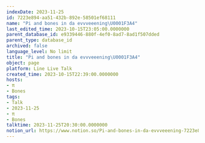 ```yaml
---
indexDate: 2023-11-25
id: 7223e894-aa51-432b-892e-58501ef68111
name: "Pi and bones in da evvveeening\U0001F3A4"
last_edited_time: 2023-10-15T23:05:00.0000000
parent_database_id: e9339446-880f-4ef0-8ad7-8ad1f507dded
parent_type: database_id
archived: false
language_level: No limit
title: "Pi and bones in da evvveeening\U0001F3A4"
object: page
platform: Line Live Talk
created_time: 2023-10-15T22:39:00.0000000
hosts:
- π
- Bones
tags:
- Talk
- 2023-11-25
- π
- Bones
talktime: 2023-11-25T20:30:00.0000000
notion_url: https://www.notion.so/Pi-and-bones-in-da-evvveeening-7223e894aa51432b892e58501ef68111
---
```



   
   
   
   

   

























